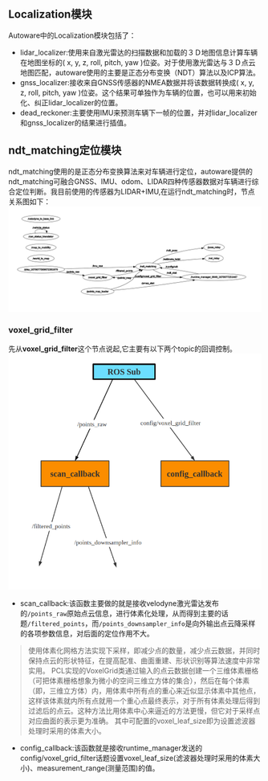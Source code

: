 ## Localization模块

Autoware中的Localization模块包括了：

- lidar_localizer:使用来自激光雷达的扫描数据和加载的３Ｄ地图信息计算车辆在地图坐标的( x, y, z, roll, pitch, yaw )位姿。对于使用激光雷达与３Ｄ点云地图匹配，autoware使用的主要是正态分布变换（NDT）算法以及ICP算法。
- gnss_localizer:接收来自GNSS传感器的NMEA数据并将该数据转换成( x, y, z, roll, pitch, yaw )位姿。这个结果可单独作为车辆的位置，也可以用来初始化、纠正lidar_localizer的位置。
- dead_reckoner:主要使用IMU来预测车辆下一帧的位置，并对lidar_localizer和gnss_localizer的结果进行插值。

## ndt_matching定位模块

ndt_matching使用的是正态分布变换算法来对车辆进行定位，autoware提供的ndt_matching可融合GNSS、IMU、odom、LIDAR四种传感器数据对车辆进行综合定位判断。我目前使用的传感器为LIDAR+IMU,在运行ndt_matching时，节点关系图如下：
![img error](img/ndt_matching.png)

### voxel_grid_filter

先从**voxel_grid_filter**这个节点说起,它主要有以下两个topic的回调控制。
![img error](img/voxel_grid_filter.png)

- scan_callback:该函数主要做的就是接收velodyne激光雷达发布的`/points_raw`原始点云信息，进行体素化处理，从而得到主要的话题`/filtered_points`，而`/points_downsampler_info`是向外输出点云降采样的各项参数信息，对后面的定位作用不大。

>使用体素化网格方法实现下采样，即减少点的数量，减少点云数据，并同时保持点云的形状特征，在提高配准、曲面重建、形状识别等算法速度中非常实用。
>PCL实现的VoxelGrid类通过输入的点云数据创建一个三维体素栅格（可把体素栅格想象为微小的空间三维立方体的集合），然后在每个体素（即，三维立方体）内，用体素中所有点的重心来近似显示体素中其他点，这样该体素就内所有点就用一个重心点最终表示，对于所有体素处理后得到过滤后的点云。这种方法比用体素中心来逼近的方法更慢，但它对于采样点对应曲面的表示更为准确。
>其中可配置的voxel_leaf_size即为设置滤波器处理时采用的体素大小。

- config_callback:该函数就是接收runtime_manager发送的config/voxel_grid_filter话题设置voxel_leaf_size(滤波器处理时采用的体素大小)、measurement_range(测量范围)的值。
